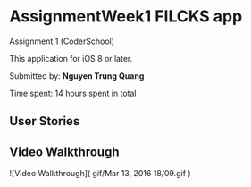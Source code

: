 # AssignmentWeek1 FILCKS app
Assignment 1 (CoderSchool)

This application for iOS 8 or later.

Submitted by: **Nguyen Trung Quang**

Time spent: 14 hours spent in total

## User Stories




## Video Walkthrough 

![Video Walkthrough]( gif/Mar 13, 2016 18/09.gif
)
